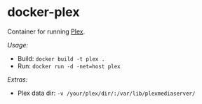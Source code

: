 docker-plex
===========

Container for running [Plex](https://plex.tv/).

*Usage:*

* Build: `docker build -t plex .`
* Run: `docker run -d -net=host plex`

*Extras:*

* Plex data dir: `-v /your/plex/dir/:/var/lib/plexmediaserver/`
